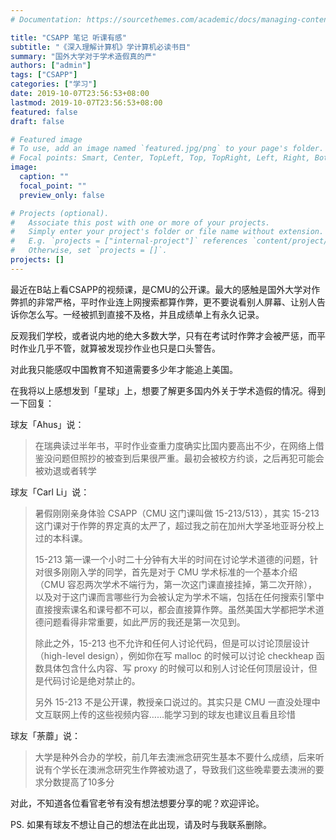 ```yaml
---
# Documentation: https://sourcethemes.com/academic/docs/managing-content/

title: "CSAPP 笔记 听课有感"
subtitle: "《深入理解计算机》学计算机必读书目"
summary: "国外大学对于学术造假真的严"
authors: ["admin"]
tags: ["CSAPP"]
categories: ["学习"]
date: 2019-10-07T23:56:53+08:00
lastmod: 2019-10-07T23:56:53+08:00
featured: false
draft: false

# Featured image
# To use, add an image named `featured.jpg/png` to your page's folder.
# Focal points: Smart, Center, TopLeft, Top, TopRight, Left, Right, BottomLeft, Bottom, BottomRight.
image:
  caption: ""
  focal_point: ""
  preview_only: false

# Projects (optional).
#   Associate this post with one or more of your projects.
#   Simply enter your project's folder or file name without extension.
#   E.g. `projects = ["internal-project"]` references `content/project/deep-learning/index.md`.
#   Otherwise, set `projects = []`.
projects: []
---
```


最近在B站上看CSAPP的视频课，是CMU的公开课。最大的感触是国外大学对作弊抓的非常严格，平时作业连上网搜索都算作弊，更不要说看别人屏幕、让别人告诉你怎么写。一经被抓到直接不及格，并且成绩单上有永久记录。

反观我们学校，或者说内地的绝大多数大学，只有在考试时作弊才会被严惩，而平时作业几乎不管，就算被发现抄作业也只是口头警告。

对此我只能感叹中国教育不知道需要多少年才能追上美国。

在我将以上感想发到「星球」上，想要了解更多国内外关于学术造假的情况。得到一下回复：

球友「Ahus」说：

> 在瑞典读过半年书，平时作业查重力度确实比国内要高出不少，在网络上借鉴没问题但照抄的被查到后果很严重。最初会被校方约谈，之后再犯可能会被劝退或者转学

球友「Carl Li」说：

> 暑假刚刚亲身体验 CSAPP（CMU 这门课叫做 15-213/513），其实 15-213 这门课对于作弊的界定真的太严了，超过我之前在加州大学圣地亚哥分校上过的本科课。
> 
> 15-213 第一课一个小时二十分钟有大半的时间在讨论学术道德的问题，针对很多刚刚入学的同学，首先是对于 CMU 学术标准的一个基本介绍（CMU 容忍两次学术不端行为，第一次这门课直接挂掉，第二次开除），以及对于这门课而言哪些行为会被认定为学术不端，包括在任何搜索引擎中直接搜索课名和课号都不可以，都会直接算作弊。虽然美国大学都把学术道德问题看得非常重要，如此严厉的我还是第一次见到。
> 
> 除此之外，15-213 也不允许和任何人讨论代码，但是可以讨论顶层设计（high-level design），例如你在写 malloc 的时候可以讨论 checkheap 函数具体包含什么内容、写 proxy 的时候可以和别人讨论任何顶层设计，但是代码讨论是绝对禁止的。
> 
> 另外 15-213 不是公开课，教授亲口说过的。其实只是 CMU 一直没处理中文互联网上传的这些视频内容……能学习到的球友也建议且看且珍惜

球友「荼蘼」说：

> 大学是种外合办的学校，前几年去澳洲念研究生基本不要什么成绩，后来听说有个学长在澳洲念研究生作弊被劝退了，导致我们这些晚辈要去澳洲的要求分数提高了10多分

对此，不知道各位看官老爷有没有想法想要分享的呢？欢迎评论。

PS. 如果有球友不想让自己的想法在此出现，请及时与我联系删除。
